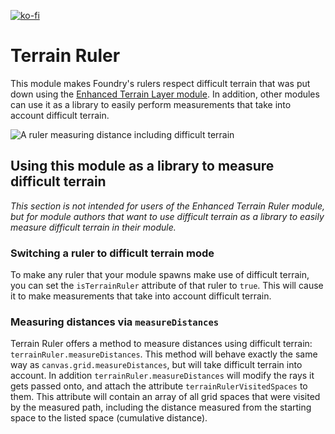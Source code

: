 [![ko-fi](https://ko-fi.com/img/githubbutton_sm.svg)](https://ko-fi.com/staebchenfisch)

# Terrain Ruler

This module makes Foundry's rulers respect difficult terrain that was put down using the [Enhanced Terrain Layer module](https://foundryvtt.com/packages/enhanced-terrain-layer). In addition, other modules can use it as a library to easily perform measurements that take into account difficult terrain.

![A ruler measuring distance including difficult terrain](https://raw.githubusercontent.com/manuelVo/foundryvtt-terrain-ruler/media/media/measurement_with_difficult_terrain.webp)

## Using this module as a library to measure difficult terrain
*This section is not intended for users of the Enhanced Terrain Ruler module, but for module authors that want to use difficult terrain as a library to easily measure difficult terrain in their module.*

### Switching a ruler to difficult terrain mode
To make any ruler that your module spawns make use of difficult terrain, you can set the `isTerrainRuler` attribute of that ruler to `true`. This will cause it to make measurements that take into account difficult terrain.

### Measuring distances via `measureDistances`
Terrain Ruler offers a method to measure distances using difficult terrain: `terrainRuler.measureDistances`. This method will behave exactly the same way as `canvas.grid.measureDistances`, but will take difficult terrain into account. In addition `terrainRuler.measureDistances` will modify the rays it gets passed onto, and attach the attribute `terrainRulerVisitedSpaces` to them. This attribute will contain an array of all grid spaces that were visited by the measured path, including the distance measured from the starting space to the listed space (cumulative distance).
